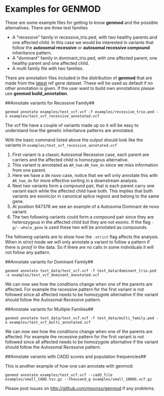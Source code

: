 # Examples for GENMOD #

These are some example files for getting to know **genmod** and the possible alternatives.
There are three test families

- A "recessive" family in recessive_trio.ped, with two healthy parents and one affected child. In this case we would be interested in variants that follow the **autosomal recessive** or **autosomal recessive compound** inheritance pattern.
- A "dominant" family in dominant_trio.ped, with one affected parent, one healthy parent and one affected child.
- A multi family file with two families.

There are annotation files included in the distribution of **genmod** that are made from the [latest](ftp://hgdownload.cse.ucsc.edu/goldenPath/hg19/database/refGene.txt.gz) ref gene dataset. These will be used as default if no other annotation is given.
If the user want to build own annotations please use **genmod build_annotation**.

##Annotate variants for Recessive Family##


	genmod annotate examples/test_vcf.vcf -f examples/recessive_trio.ped -o examples/test_vcf_recessive_annotated.vcf

The vcf file have a couple of variants made up so it will be easy to understand how the genetic inheritance patterns are annotated.

With the basic command listed above the output should look like the variants in ```examples/test_vcf_recessive_annotated.vcf```

1. First variant is a classic Autosomal Recessive case, each parent are carriers and the affected child is homozygous alternative.
2. This variant is annotated as ``AR_hom:AR_hom_dn`` since we miss information from one parent.
3. Here we have a de novo case, notice that we will only annotate this with ``AR_hom_dn`` for more effective sorting in a downstream analysis.
4. Next two variants form a compound pair, that is each parent carry one variant each while the affected child have both. This implies that both variants are exonic(or in canonical splice region) and belong to the same gene.
5. At position 947378 we see an example of a Autosoma Dominant de novo variant.
6. The two following variants could form a compound pair since they are heterozygous in the affected child but they are not exonic. If the flag ``-g/--whole_gene`` is used these two will be annotated as compounds.

The following variants are to show how the ``-strict`` flag affects the analysis. When in strict mode we will only annotate a variant to follow a pattern if there is *proof* in the data. So if there are no calls in some individuals it will not follow any pattern. 


##Annotate variants for Dominant Family##

	genmod annotate test_data/test_vcf.vcf -f test_data/dominant_trio.ped -o examples/test_vcf_dominant_annotated.vcf

We can now see how the conditions change when one of the parents are affected. For example the recessive pattern for the first variant is not followed since all affected needs to be homozygote alternative if the variant should follow the Autosomal Recessive pattern.


##Annotate variants for Multiple Families##

	genmod annotate test_data/test_vcf.vcf -f test_data/multi_family.ped -o examples/test_vcf_multi_annotated.vcf

We can now see how the conditions change when one of the parents are affected. For example the recessive pattern for the first variant is not followed since all affected needs to be homozygote alternative if the variant should follow the Autosomal Recessive pattern.


##Annotate variants with CADD scores and population frequencies##

This is another example of how one can annotate with genmod:

	genmod annotate examples/test_vcf.vcf --cadd_file examples/small_CADD.tsv.gz --thousand_g examples/small_1000G.vcf.gz


Please post issues on http://github.com/moonso/genmod if any problems.